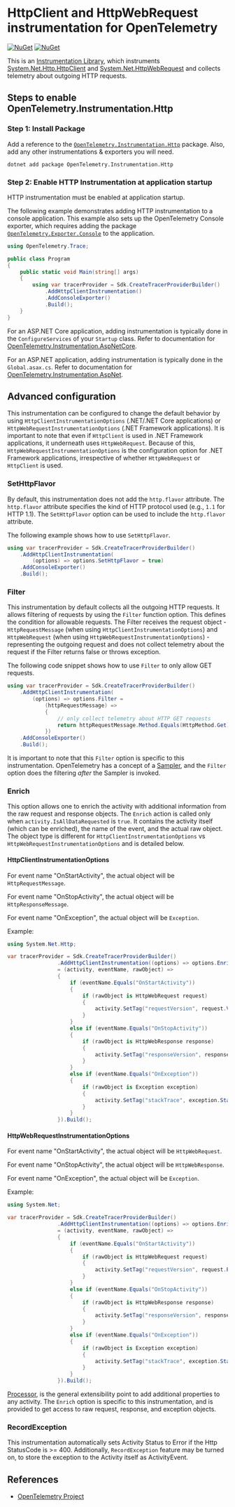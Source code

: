 # HttpClient and HttpWebRequest instrumentation for OpenTelemetry

[![NuGet](https://img.shields.io/nuget/v/OpenTelemetry.Instrumentation.Http.svg)](https://www.nuget.org/packages/OpenTelemetry.Instrumentation.Http)
[![NuGet](https://img.shields.io/nuget/dt/OpenTelemetry.Instrumentation.Http.svg)](https://www.nuget.org/packages/OpenTelemetry.Instrumentation.Http)

This is an
[Instrumentation Library](https://github.com/open-telemetry/opentelemetry-specification/blob/main/specification/glossary.md#instrumentation-library),
which instruments
[System.Net.Http.HttpClient](https://docs.microsoft.com/dotnet/api/system.net.http.httpclient)
and
[System.Net.HttpWebRequest](https://docs.microsoft.com/dotnet/api/system.net.httpwebrequest)
and collects telemetry about outgoing HTTP requests.

## Steps to enable OpenTelemetry.Instrumentation.Http

### Step 1: Install Package

Add a reference to the [`OpenTelemetry.Instrumentation.Http`](https://www.nuget.org/packages/OpenTelemetry.Instrumentation.Http)
package. Also, add any other instrumentations & exporters you will need.

```shell
dotnet add package OpenTelemetry.Instrumentation.Http
```

### Step 2: Enable HTTP Instrumentation at application startup

HTTP instrumentation must be enabled at application startup.

The following example demonstrates adding HTTP instrumentation to a
console application. This example also sets up the OpenTelemetry Console
exporter, which requires adding the package
[`OpenTelemetry.Exporter.Console`](../OpenTelemetry.Exporter.Console/README.md)
to the application.

```csharp
using OpenTelemetry.Trace;

public class Program
{
    public static void Main(string[] args)
    {
        using var tracerProvider = Sdk.CreateTracerProviderBuilder()
            .AddHttpClientInstrumentation()
            .AddConsoleExporter()
            .Build();
    }
}
```

For an ASP.NET Core application, adding instrumentation is typically done in
the `ConfigureServices` of your `Startup` class. Refer to documentation for
[OpenTelemetry.Instrumentation.AspNetCore](../OpenTelemetry.Instrumentation.AspNetCore/README.md).

For an ASP.NET application, adding instrumentation is typically done in the
`Global.asax.cs`. Refer to documentation for [OpenTelemetry.Instrumentation.AspNet](../OpenTelemetry.Instrumentation.AspNet/README.md).

## Advanced configuration

This instrumentation can be configured to change the default behavior by using
`HttpClientInstrumentationOptions` (.NET/.NET Core applications) or
`HttpWebRequestInstrumentationOptions` (.NET Framework applications). It is
important to note that even if `HttpClient` is used in .NET Framework
applications, it underneath uses `HttpWebRequest`. Because of this,
`HttpWebRequestInstrumentationOptions` is the configuration option for .NET
Framework applications, irrespective of whether `HttpWebRequest` or `HttpClient`
is used.

### SetHttpFlavor

By default, this instrumentation does not add the `http.flavor` attribute. The
`http.flavor` attribute specifies the kind of HTTP protocol used
(e.g., `1.1` for HTTP 1.1). The `SetHttpFlavor` option can be used to include
the `http.flavor` attribute.

The following example shows how to use `SetHttpFlavor`.

```csharp
using var tracerProvider = Sdk.CreateTracerProviderBuilder()
    .AddHttpClientInstrumentation(
        (options) => options.SetHttpFlavor = true)
    .AddConsoleExporter()
    .Build();
```

### Filter

This instrumentation by default collects all the outgoing HTTP requests. It
allows filtering of requests by using the `Filter` function option. This defines
the condition for allowable requests. The Filter receives the request object -
`HttpRequestMessage` (when using `HttpClientInstrumentationOptions`) and
`HttpWebRequest` (when using `HttpWebRequestInstrumentationOptions`) -
representing the outgoing request and does not collect telemetry about the
request if the Filter returns false or throws exception.

The following code snippet shows how to use `Filter` to only allow GET
requests.

```csharp
using var tracerProvider = Sdk.CreateTracerProviderBuilder()
    .AddHttpClientInstrumentation(
        (options) => options.Filter =
            (httpRequestMessage) =>
            {
                // only collect telemetry about HTTP GET requests
                return httpRequestMessage.Method.Equals(HttpMethod.Get);
            })
    .AddConsoleExporter()
    .Build();
```

It is important to note that this `Filter` option is specific to this
instrumentation. OpenTelemetry has a concept of a
[Sampler](https://github.com/open-telemetry/opentelemetry-specification/blob/main/specification/trace/sdk.md#sampling),
and the `Filter` option does the filtering *after* the Sampler is invoked.

### Enrich

This option allows one to enrich the activity with additional information from
the raw request and response objects. The `Enrich` action is called only when
`activity.IsAllDataRequested` is `true`. It contains the activity itself (which
can be enriched), the name of the event, and the actual raw object. The object
type is different for `HttpClientInstrumentationOptions` vs
`HttpWebRequestInstrumentationOptions` and is detailed below.

#### HttpClientInstrumentationOptions

For event name "OnStartActivity", the actual object will be
`HttpRequestMessage`.

For event name "OnStopActivity", the actual object will be
`HttpResponseMessage`.

For event name "OnException", the actual object will be
`Exception`.

Example:

```csharp
using System.Net.Http;

var tracerProvider = Sdk.CreateTracerProviderBuilder()
                .AddHttpClientInstrumentation((options) => options.Enrich
                = (activity, eventName, rawObject) =>
                {
                    if (eventName.Equals("OnStartActivity"))
                    {
                        if (rawObject is HttpWebRequest request)
                        {
                            activity.SetTag("requestVersion", request.Version);
                        }
                    }
                    else if (eventName.Equals("OnStopActivity"))
                    {
                        if (rawObject is HttpWebResponse response)
                        {
                            activity.SetTag("responseVersion", response.Version);
                        }
                    }
                    else if (eventName.Equals("OnException"))
                    {
                        if (rawObject is Exception exception)
                        {
                            activity.SetTag("stackTrace", exception.StackTrace);
                        }
                    }
                }).Build();
```

#### HttpWebRequestInstrumentationOptions

For event name "OnStartActivity", the actual object will be
`HttpWebRequest`.

For event name "OnStopActivity", the actual object will be
`HttpWebResponse`.

For event name "OnException", the actual object will be
`Exception`.

Example:

```csharp
using System.Net;

var tracerProvider = Sdk.CreateTracerProviderBuilder()
                .AddHttpClientInstrumentation((options) => options.Enrich
                = (activity, eventName, rawObject) =>
                {
                    if (eventName.Equals("OnStartActivity"))
                    {
                        if (rawObject is HttpWebRequest request)
                        {
                            activity.SetTag("requestVersion", request.ProtocolVersion);
                        }
                    }
                    else if (eventName.Equals("OnStopActivity"))
                    {
                        if (rawObject is HttpWebResponse response)
                        {
                            activity.SetTag("responseVersion", response.ProtocolVersion);
                        }
                    }
                    else if (eventName.Equals("OnException"))
                    {
                        if (rawObject is Exception exception)
                        {
                            activity.SetTag("stackTrace", exception.StackTrace);
                        }
                    }
                }).Build();
```

[Processor](../../docs/trace/extending-the-sdk/README.md#processor),
is the general extensibility point to add additional properties to any
activity. The `Enrich` option is specific to this instrumentation, and is
provided to get access to raw request, response, and exception objects.

### RecordException

This instrumentation automatically sets Activity Status to Error if the Http
StatusCode is >= 400. Additionally, `RecordException` feature may be turned on,
to store the exception to the Activity itself as ActivityEvent.

## References

* [OpenTelemetry Project](https://opentelemetry.io/)
